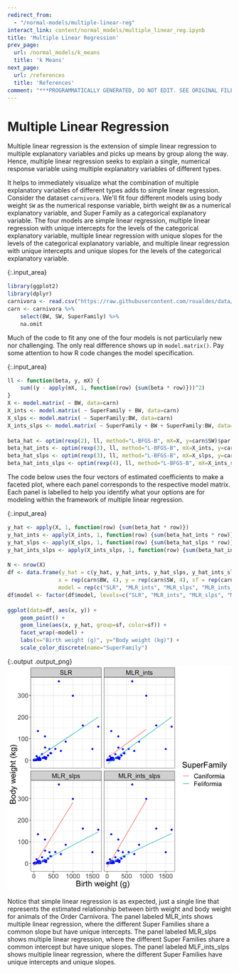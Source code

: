 ```yaml
---
redirect_from:
  - "/normal-models/multiple-linear-reg"
interact_link: content/normal_models/multiple_linear_reg.ipynb
title: 'Multiple Linear Regression'
prev_page:
  url: /normal_models/k_means
  title: 'k Means'
next_page:
  url: /references
  title: 'References'
comment: "***PROGRAMMATICALLY GENERATED, DO NOT EDIT. SEE ORIGINAL FILES IN /content***"
---
```


# Multiple Linear Regression

Multiple linear regression is the extension of simple linear regression to multiple explanatory variables and picks up means by group along the way.  Hence, multiple linear regression seeks to explain a single, numerical response variable using multiple explanatory variables of different types.

It helps to immediately visualize what the combination of multiple explanatory variables of different types adds to simple linear regression.  Consider the dataset $\texttt{carnivora}$.  We'll fit four different models using body weight $\texttt{SW}$ as the numerical response variable, birth weight $\texttt{BW}$ as a numerical explanatory variable, and Super Family as a categorical explanatory variable.  The four models are simple linear regression, multiple linear regression with unique intercepts for the levels of the categorical explanatory variable, multiple linear regression with unique slopes for the levels of the categorical explanatory variable, and multiple linear regression with unique intercepts and unique slopes for the levels of the categorical explanatory variable.



{:.input_area}
```R
library(ggplot2)
library(dplyr)
carnivora <- read.csv("https://raw.githubusercontent.com/roualdes/data/master/carnivora.csv")
carn <- carnivora %>%
    select(BW, SW, SuperFamily) %>%
    na.omit
```


Much of the code to fit any one of the four models is not particularly new nor challenging.  The only real difference shows up in $\texttt{model.matrix()}$.  Pay some attention to how R code changes the model specification.



{:.input_area}
```R
ll <- function(beta, y, mX) {
    sum((y - apply(mX, 1, function(row) {sum(beta * row)}))^2)
}
X <- model.matrix( ~ BW, data=carn)
X_ints <- model.matrix( ~ SuperFamily + BW, data=carn)
X_slps <- model.matrix( ~ SuperFamily:BW, data=carn)
X_ints_slps <- model.matrix( ~ SuperFamily + BW + SuperFamily:BW, data=carn)

beta_hat <- optim(rexp(2), ll, method="L-BFGS-B", mX=X, y=carn$SW)$par
beta_hat_ints <- optim(rexp(3), ll, method="L-BFGS-B", mX=X_ints, y=carn$SW)$par
beta_hat_slps <- optim(rexp(3), ll, method="L-BFGS-B", mX=X_slps, y=carn$SW)$par
beta_hat_ints_slps <- optim(rexp(4), ll, method="L-BFGS-B", mX=X_ints_slps, y=carn$SW)$par
```


The code below uses the four vectors of estimated coefficients to make a faceted plot, where each panel corresponds to the respective model matrix.  Each panel is labelled to help you identify what your options are for modeling within the framework of multiple linear regression.



{:.input_area}
```R
y_hat <- apply(X, 1, function(row) {sum(beta_hat * row)})
y_hat_ints <- apply(X_ints, 1, function(row) {sum(beta_hat_ints * row)})
y_hat_slps <- apply(X_slps, 1, function(row) {sum(beta_hat_slps * row)})
y_hat_ints_slps <- apply(X_ints_slps, 1, function(row) {sum(beta_hat_ints_slps * row)})

N <- nrow(X)
df <- data.frame(y_hat = c(y_hat, y_hat_ints, y_hat_slps, y_hat_ints_slps),
                x = rep(carn$BW, 4), y = rep(carn$SW, 4), sf = rep(carn$SuperFamily, 4),
                model = rep(c("SLR", "MLR_ints", "MLR_slps", "MLR_ints_slps"), each=N))
df$model <- factor(df$model, levels=c("SLR", "MLR_ints", "MLR_slps", "MLR_ints_slps"))

ggplot(data=df, aes(x, y)) + 
    geom_point() + 
    geom_line(aes(x, y_hat, group=sf, color=sf)) + 
    facet_wrap(~model) +
    labs(x="Birth weight (g)", y="Body weight (kg)") +
    scale_color_discrete(name="SuperFamily")
```





{:.output .output_png}
![png](../images/normal_models/multiple_linear_reg_5_1.png)



Notice that simple linear regression is as expected, just a single line that represents the estimated relationship between birth weight and body weight for animals of the Order Carnivora.  The panel labeled MLR_ints shows multiple linear regression, where the different Super Families share a common slope but have unique intercepts.  The panel labeled MLR_slps shows multiple linear regression, where the different Super Families share a common intercept but have unique slopes.  The panel labeled MLF_ints_slps shows multiple linear regression, where the different Super Families have unique intercepts and unique slopes.
